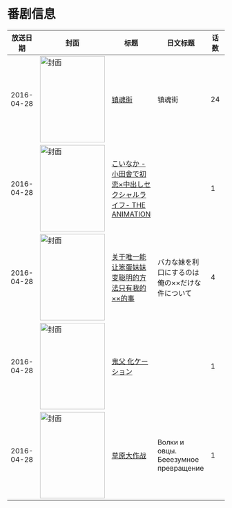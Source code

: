 # 番剧信息

|放送日期|封面|标题|日文标题|话数|评分|评分人数|
|---|---|---|---|---|---|---|
|2016-04-28|<img src="//lain.bgm.tv/pic/cover/c/c8/b3/156591_iqi0Q.jpg" alt="封面" style="width:150px;height:200px;object-fit:cover;">|[镇魂街](https://bangumi.tv/subject/156591)|镇魂街|24|6.7|1474人评分|
|2016-04-28|<img src="/img/no_icon_subject.png" alt="封面" style="width:150px;height:200px;object-fit:cover;">|[こいなか -小田舎で初恋×中出しセクシャルライフ- THE ANIMATION](https://bangumi.tv/subject/172449)||1|6.4|373人评分|
|2016-04-28|<img src="/img/no_icon_subject.png" alt="封面" style="width:150px;height:200px;object-fit:cover;">|[关于唯一能让笨蛋妹妹变聪明的方法只有我的××的事](https://bangumi.tv/subject/172450)|バカな妹を利口にするのは俺の××だけな件について|4|5.7|556人评分|
|2016-04-28|<img src="/img/no_icon_subject.png" alt="封面" style="width:150px;height:200px;object-fit:cover;">|[鬼父 化ケーション](https://bangumi.tv/subject/175979)||1|5.8|388人评分|
|2016-04-28|<img src="//lain.bgm.tv/pic/cover/c/73/94/395299_22LD3.jpg" alt="封面" style="width:150px;height:200px;object-fit:cover;">|[草原大作战](https://bangumi.tv/subject/395299)|Волки и овцы. Бееезумное превращение|1|暂无评分|少于10人评分|
